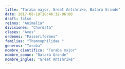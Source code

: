 ```yaml
---
title: "Taraba major, Great Antshrike, Batará Grande"
date: 2017-08-18T20:46:32-06:00
draft: false
reinos: "Animalia"
divisiones: "Chordata"
clases: "Aves"
ordenes: "Passeriformes"
familias: "Thamnophilidae "
generos: "Taraba"
nombre_cientifico: "Taraba major"
nombre_comun: "Batará Grande"
nombre_ingles: "Great Antshrike"
---
```

